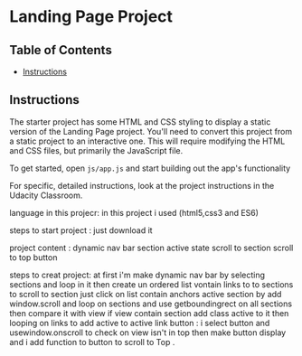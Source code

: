 # Landing Page Project

## Table of Contents

* [Instructions](#instructions)

## Instructions

The starter project has some HTML and CSS styling to display a static version of the Landing Page project. You'll need to convert this project from a static project to an interactive one. This will require modifying the HTML and CSS files, but primarily the JavaScript file.

To get started, open `js/app.js` and start building out the app's functionality

For specific, detailed instructions, look at the project instructions in the Udacity Classroom.
  
  
 language in this projecr: 
            in this project i used (html5,css3 and ES6)

steps to start project :
            just download it
            
project content :
            dynamic nav bar 
            section active state
            scroll to section 
            scroll to top button 


steps to creat project:
             at first i'm make dynamic nav bar by selecting sections and loop in it then create un ordered list vontain links to to sections 
             to scroll to section just click on list contain anchors 
             active section by add window.scroll and loop on sections and use getboundingrect on all sections then compare it with view if view contain section add class active to it then looping on links to add active to active link 
             button : i select button and usewindow.onscroll to check on view isn't in top then make button display and i add function to button to scroll to Top .